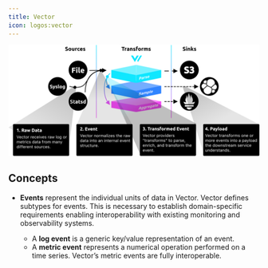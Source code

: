 ```yaml
---
title: Vector
icon: logos:vector
---
```


![architecture](./vector/architecture.svg)

## Concepts

-   **Events** represent the individual units of data in Vector.
    Vector defines subtypes for events. This is necessary to establish domain-specific requirements enabling
    interoperability with existing monitoring and observability systems.

    -   A **log event** is a generic key/value representation of an event.
    -   A **metric event** represents a numerical operation performed on a time series. Vector’s metric events are fully interoperable.
